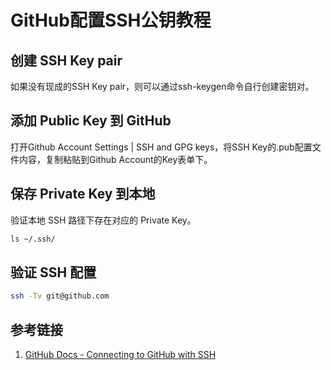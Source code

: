 # GitHub配置SSH公钥教程

## 创建 SSH Key pair

如果没有现成的SSH Key pair，则可以通过ssh-keygen命令自行创建密钥对。

## 添加 Public Key 到 GitHub

打开Github Account Settings | SSH and GPG keys，将SSH Key的.pub配置文件内容，复制粘贴到Github Account的Key表单下。

## 保存 Private Key 到本地

验证本地 SSH 路径下存在对应的 Private Key。

```bash
ls ~/.ssh/
```

## 验证 SSH 配置

```bash
ssh -Tv git@github.com
```

## 参考链接
1. [GitHub Docs - Connecting to GitHub with SSH](https://docs.github.com/en/authentication/connecting-to-github-with-ssh)
